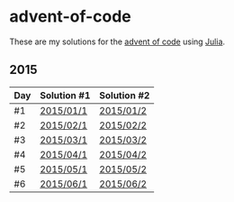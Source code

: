 # advent-of-code

These are my solutions for the [advent of code](https://adventofcode.com/) using [Julia](https://julialang.org/).

## 2015

| Day | Solution #1| Solution #2 |
| --- | --- | --- |
| #1 | [2015/01/1](2015/2015-01-1.jl) | [2015/01/2](2015/2015-01-2.jl) |
| #2 | [2015/02/1](2015/2015-02-1.jl) | [2015/02/2](2015/2015-02-2.jl) |
| #3 | [2015/03/1](2015/2015-03-1.jl) | [2015/03/2](2015/2015-03-2.jl) |
| #4 | [2015/04/1](2015/2015-04-1.jl) | [2015/04/2](2015/2015-04-2.jl) |
| #5 | [2015/05/1](2015/2015-05-1.jl) | [2015/05/2](2015/2015-05-2.jl) |
| #6 | [2015/06/1](2015/2015-06-1.jl) | [2015/06/2](2015/2015-06-2.jl) |
